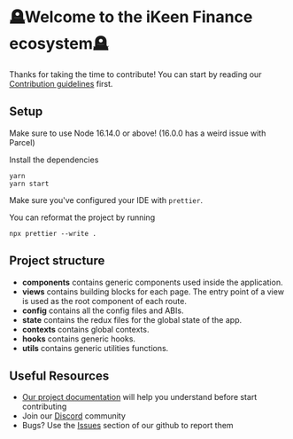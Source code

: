 # 🪦Welcome to the iKeen Finance ecosystem🪦

Thanks for taking the time to contribute!
You can start by reading our [Contribution guidelines](CONTRIBUTING.md) first.

## Setup

Make sure to use Node 16.14.0 or above!
(16.0.0 has a weird issue with Parcel)

Install the dependencies

```shell
yarn
yarn start
```

Make sure you've configured your IDE with `prettier`.

You can reformat the project by running

```shell
npx prettier --write .
```

## Project structure

- **components** contains generic components used inside the application.
- **views** contains building blocks for each page. The entry point of a view is used as the root component of each route.
- **config** contains all the config files and ABIs.
- **state** contains the redux files for the global state of the app.
- **contexts** contains global contexts.
- **hooks** contains generic hooks.
- **utils** contains generic utilities functions.

## Useful Resources

- [Our project documentation](https://docs.ikeenfi.app/#/) will help you understand before start contributing
- Join our [Discord](https://discord.gg/fj6B245xdRy) community
- Bugs? Use the [Issues](https://github.com/iKeenFi/issues) section of our github to report them
